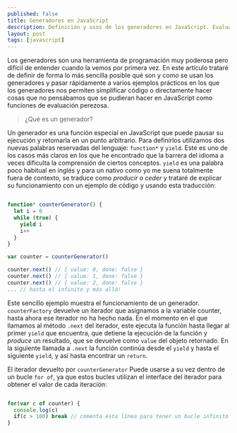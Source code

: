 ```yaml
---
published: false
title: Generadores en JavaScript
description: Definición y usos de los generadores en JavaScript. Evaluación perezosa, bucles infinitos, async/await y corutinas.
layout: post
tags: [javascript]
---
```


Los generadores son una herramienta de programación muy poderosa pero difícil de entender cuando la vemos por primera vez. En este artículo trataré de definir de forma lo más sencilla posible qué son y como se usan los generadores y pasar rápidamente a varios ejemplos prácticos en los que los generadores nos permiten simplificar código o directamente hacer cosas que no pensábamos que se pudieran hacer en JavaScript como funciones de evaluación perezosa.

> ¿Qué es un generador?

Un generador es una función especial en JavaScript que puede pausar su ejecución y retomarla en un punto arbitrario. Para definirlos utilizamos dos nuevas palabras reservadas del lenguaje: `function*` y `yield`. Este es uno de los casos más claros en los que he encontrado que la barrera del idioma a veces dificulta la comprensión de ciertos conceptos. `yield` es una palabra poco habitual en inglés y para un nativo como yo me suena totalmente fuera de contexto, se traduce como _producir_ o _ceder_ y trataré de explicar su funcionamiento con un ejemplo de código y usando esta traducción:

```javascript

function* counterGenerator() {
  let i = 0
  while (true) {
    yield i
    i++
  }
}

var counter = counterGenerator()

counter.next() // { value: 0, done: false }
counter.next() // { value: 1, done: false }
counter.next() // { value: 2, done: false }
... // hasta el infinito y más allá!

```

Este sencillo ejemplo muestra el funcionamiento de un generador. `counterFactory` devuelve un iterador que asignamos a la variable counter, hasta ahora ese iterador no ha hecho nada. En el momento en el que llamamos al método `.next` del iterador, este ejecuta la función hasta llegar al primer `yield` que encuentra, que detiene la ejecución de la función y _produce_ un resultado, que se devuelve como `value` del objeto retornado. En la siguiente llamada a `.next` la función continúa desde el `yield` y hasta el siguiente `yield`, y así hasta encontrar un `return`.

El iterador devuelto por `counterGenerator` Puede usarse a su vez dentro de un bucle `for of`, ya que estos bucles utilizan el interface del iterador para obtener el valor de cada iteración:

```javascript

for(var c of counter) { 
  console.log(c)
  if(c > 100) break // comenta esta línea para tener un bucle infinito 
}

```

